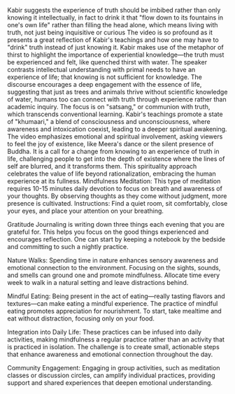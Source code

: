 Kabir suggests the experience of truth should be imbibed rather than only knowing it intellectually, in fact to drink it that "flow down to its fountains in one's own life" rather than filling the head alone, which means living with truth, not just being inquisitive or curious
The video is so profound as it presents a great reflection of Kabir's teachings and how one may have to "drink" truth instead of just knowing it. Kabir makes use of the metaphor of thirst to highlight the importance of experiential knowledge—the truth must be experienced and felt, like quenched thirst with water. The speaker contrasts intellectual understanding with primal needs to have an experience of life; that knowing is not sufficient for knowledge.
The discourse encourages a deep engagement with the essence of life, suggesting that just as trees and animals thrive without scientific knowledge of water, humans too can connect with truth through experience rather than academic inquiry. The focus is on "satsang," or communion with truth, which transcends conventional learning. Kabir's teachings promote a state of "khumaari," a blend of consciousness and unconsciousness, where awareness and intoxication coexist, leading to a deeper spiritual awakening.
The video emphasizes emotional and spiritual involvement, asking viewers to feel the joy of existence, like Meera's dance or the silent presence of Buddha. It is a call for a change from knowing to an experience of truth in life, challenging people to get into the depth of existence where the lines of self are blurred, and it transforms them. This spirituality approach celebrates the value of life beyond rationalization, embracing the human experience at its fullness.
Mindfulness Meditation: This type of meditation requires 10-15 minutes daily devotion to focus on breath and awareness of your thoughts. By observing thoughts as they come without judgment, more presence is cultivated. Instructions: Find a quiet room, sit comfortably, close your eyes, and place your attention on your breathing.

Gratitude Journaling is writing down three things each evening that you are grateful for. This helps you focus on the good things experienced and encourages reflection. One can start by keeping a notebook by the bedside and committing to such a nightly practice.

Nature Walks: Spending time in nature enhances sensory awareness and emotional connection to the environment. Focusing on the sights, sounds, and smells can ground one and promote mindfulness. Allocate time every week to walk in a natural setting and leave distractions behind.

Mindful Eating: Being present in the act of eating—really tasting flavors and textures—can make eating a mindful experience. The practice of mindful eating promotes appreciation for nourishment. To start, take mealtime and eat without distraction, focusing only on your food.

Integration into Daily Life: These practices can be infused into daily activities, making mindfulness a regular practice rather than an activity that is practiced in isolation. The challenge is to create small, actionable steps that enhance awareness and emotional connection throughout the day.

Community Engagement: Engaging in group activities, such as meditation classes or discussion circles, can amplify individual practices, providing support and shared experiences that deepen emotional understanding.
